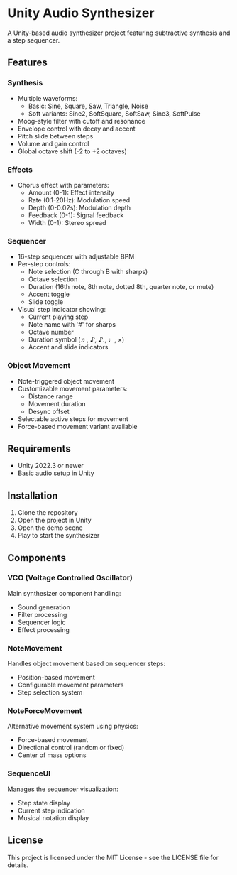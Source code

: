 # Unity Audio Synthesizer

A Unity-based audio synthesizer project featuring subtractive synthesis and a step sequencer.

## Features

### Synthesis
- Multiple waveforms:
  - Basic: Sine, Square, Saw, Triangle, Noise
  - Soft variants: Sine2, SoftSquare, SoftSaw, Sine3, SoftPulse
- Moog-style filter with cutoff and resonance
- Envelope control with decay and accent
- Pitch slide between steps
- Volume and gain control
- Global octave shift (-2 to +2 octaves)

### Effects
- Chorus effect with parameters:
  - Amount (0-1): Effect intensity
  - Rate (0.1-20Hz): Modulation speed
  - Depth (0-0.02s): Modulation depth
  - Feedback (0-1): Signal feedback
  - Width (0-1): Stereo spread

### Sequencer
- 16-step sequencer with adjustable BPM
- Per-step controls:
  - Note selection (C through B with sharps)
  - Octave selection
  - Duration (16th note, 8th note, dotted 8th, quarter note, or mute)
  - Accent toggle
  - Slide toggle
- Visual step indicator showing:
  - Current playing step
  - Note name with '#' for sharps
  - Octave number
  - Duration symbol (♬, ♪, ♪., ♩, ×)
  - Accent and slide indicators

### Object Movement
- Note-triggered object movement
- Customizable movement parameters:
  - Distance range
  - Movement duration
  - Desync offset
- Selectable active steps for movement
- Force-based movement variant available

## Requirements
- Unity 2022.3 or newer
- Basic audio setup in Unity

## Installation
1. Clone the repository
2. Open the project in Unity
3. Open the demo scene
4. Play to start the synthesizer

## Components

### VCO (Voltage Controlled Oscillator)
Main synthesizer component handling:
- Sound generation
- Filter processing
- Sequencer logic
- Effect processing

### NoteMovement
Handles object movement based on sequencer steps:
- Position-based movement
- Configurable movement parameters
- Step selection system

### NoteForceMovement
Alternative movement system using physics:
- Force-based movement
- Directional control (random or fixed)
- Center of mass options

### SequenceUI
Manages the sequencer visualization:
- Step state display
- Current step indication
- Musical notation display

## License
This project is licensed under the MIT License - see the LICENSE file for details. 